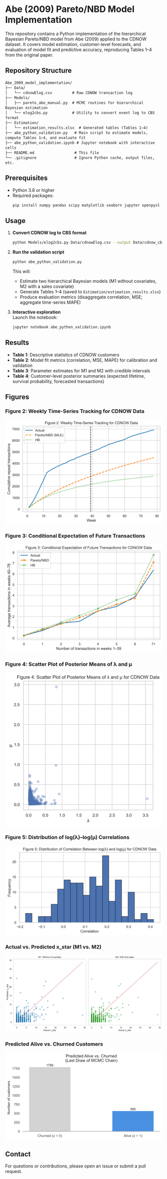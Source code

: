 

# Abe (2009) Pareto/NBD Model Implementation

This repository contains a Python implementation of the hierarchical Bayesian Pareto/NBD model from Abe (2009) applied to the CDNOW dataset. It covers model estimation, customer-level forecasts, and evaluation of model fit and predictive accuracy, reproducing Tables 1–4 from the original paper.

## Repository Structure

```
Abe_2009_model_implementation/
├── Data/
│   └── cdnowElog.csv         # Raw CDNOW transaction log
├── Models/
│   ├── pareto_abe_manual.py  # MCMC routines for hierarchical Bayesian estimation
│   └── elog2cbs.py           # Utility to convert event log to CBS format
├── Estimation/
│   └── estimation_results.xlsx  # Generated tables (Tables 1–4)
├── abe_python_validation.py   # Main script to estimate models, compute Tables 1–4, and evaluate fit
├── abe_python_validation.ipynb # Jupyter notebook with interactive cells
├── README.md                  # This file
└── .gitignore                 # Ignore Python cache, output files, etc.
```

## Prerequisites

- Python 3.8 or higher  
- Required packages:  
  ```bash
  pip install numpy pandas scipy matplotlib seaborn jupyter openpyxl
  ```

## Usage

1. **Convert CDNOW log to CBS format**  
   ```bash
   python Models/elog2cbs.py Data/cdnowElog.csv --output Data/cdnow_cbs.csv
   ```

2. **Run the validation script**  
   ```bash
   python abe_python_validation.py
   ```
   This will:
   - Estimate two hierarchical Bayesian models (M1 without covariates, M2 with a sales covariate)
   - Generate Tables 1–4 (saved to `Estimation/estimation_results.xlsx`)
   - Produce evaluation metrics (disaggregate correlation, MSE; aggregate time-series MAPE)

3. **Interactive exploration**  
   Launch the notebook:
   ```bash
   jupyter notebook abe_python_validation.ipynb
   ```


## Results

- **Table 1**: Descriptive statistics of CDNOW customers  
- **Table 2**: Model fit metrics (correlation, MSE, MAPE) for calibration and validation  
- **Table 3**: Parameter estimates for M1 and M2 with credible intervals  
- **Table 4**: Customer-level posterior summaries (expected lifetime, survival probability, forecasted transactions)

## Figures

### Figure 2: Weekly Time-Series Tracking for CDNOW Data
![Figure 2](Estimation/Figure2_weekly_tracking.png)

### Figure 3: Conditional Expectation of Future Transactions
![Figure 3](Estimation/Figure3_conditional_expectation.png)

### Figure 4: Scatter Plot of Posterior Means of λ and μ
![Figure 4](Estimation/Figure4_scatter_lambda_mu.png)

### Figure 5: Distribution of log(λ)–log(μ) Correlations
![Figure 5](Estimation/Figure5_corr_histogram.png)

### Actual vs. Predicted x_star (M1 vs. M2)
![Scatter M1 vs M2](Estimation/Scatter_M1_M2.png)

### Predicted Alive vs. Churned Customers
![Alive vs. Churned](Estimation/Alive_vs_Churned.png)


## Contact

For questions or contributions, please open an issue or submit a pull request.  